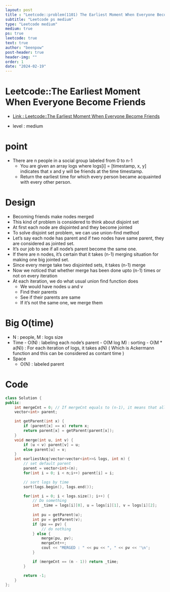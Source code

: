 ```yaml
---
layout: post
title : "Leetcode::problem(1101) The Earliest Moment When Everyone Become Friends"
subtitle: "Leetcode ps medium"
type: "Leetcode medium"
medium: true
ps: true
leetcode: true
text: true
author: "beenpow"
post-header: true
header-img: ""
order: 1
date: "2024-02-19"
---
```


# Leetcode::The Earliest Moment When Everyone Become Friends
- [Link : Leetcode::The Earliest Moment When Everyone Become Friends](https://leetcode.com/problems/the-earliest-moment-when-everyone-become-friends/description/)

- level : medium

# point
- There are n people in a social group labeled from 0 to n-1
  - You are given an array logs where logs[i] = [timestamp, x, y] indicates that x and y will be friends at the time timestamp.
  - Return the earliest time for which every person became acquainted with every other person.

# Design
  - Becoming friends make nodes merged
  - This kind of problem is considered to think about disjoint set
  - At first each node are disjointed and they become jointed
  - To solve disjoint set problem, we can use union-find method
  - Let’s say each node has parent and if two nodes have same parent, they are considered as jointed set.
  - It’s our job to see if all node’s parent become the same one.
  - If there are n nodes, it’s certain that it takes (n-1) merging situation for making one big jointed set.
  - Since every merge take two disjointed sets, it takes (n-1) merge
  - Now we noticed that whether merge has been done upto (n-1) times or not on every iteration
  - At each iteration, we do what usual union find function does
    - We would have nodes u and v
    - Find their parents
    - See if their parents are same
    - If it’s not the same one, we merge them

# Big O(time)
  -  N : people, M : logs size
  -  Time
    - O(N) : labeling each node’s parent
    - O(M log M) : sorting
    - O(M * a(N)) : For each iteration of logs, it takes a(N) ( Which is Ackermann function and this can be considered as contant time )
  - Space
    - O(N) : labeled parent

# Code

```cpp
class Solution {
public:
    int mergeCnt = 0; // If mergeCnt equals to (n-1), it means that all became friends.
    vector<int> parent;

    int getParent(int x) {
        if (parent[x] == x) return x;
        return parent[x] = getParent(parent[x]);
    }
    void merge(int u, int v) {
        if (u < v) parent[v] = u;
        else parent[u] = v;
    }
    int earliestAcq(vector<vector<int>>& logs, int n) {
        // set default parent
        parent = vector<int>(n);
        for(int i = 0; i < n;i++) parent[i] = i;

        // sort logs by time
        sort(logs.begin(), logs.end());

        for(int i = 0; i < logs.size(); i++) {
            // Do something
            int _time = logs[i][0], u = logs[i][1], v = logs[i][2];
            
            int pu = getParent(u);
            int pv = getParent(v);
            if (pu == pv) {
                // do nothing
            } else {
                merge(pu, pv);
                mergeCnt++;
                cout << "MERGED : " << pu << ", " << pv << '\n';
            }

            if (mergeCnt == (n - 1)) return _time;
        }

        return -1;
    }
};
```
